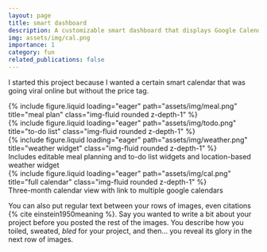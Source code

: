```yaml
---
layout: page
title: smart dashboard
description: A customizable smart dashboard that displays Google Calendars, editable meal plans, a to-do list, and weather, designed for Raspberry Pi deployment.
img: assets/img/cal.png
importance: 1
category: fun
related_publications: false
---
```


I started this project because I wanted a certain smart calendar that was going viral online but without the price tag. 

<div class="row">
    <div class="col-sm mt-3 mt-md-0">
        {% include figure.liquid loading="eager" path="assets/img/meal.png" title="meal plan" class="img-fluid rounded z-depth-1" %}
    </div>
    <div class="col-sm mt-3 mt-md-0">
        {% include figure.liquid loading="eager" path="assets/img/todo.png" title="to-do list" class="img-fluid rounded z-depth-1" %}
    </div>
    <div class="col-sm mt-3 mt-md-0">
        {% include figure.liquid loading="eager" path="assets/img/weather.png" title="weather widget" class="img-fluid rounded z-depth-1" %}
    </div>
</div>
<div class="caption">
    Includes editable meal planning and to-do list widgets and location-based weather widget
</div>
<div class="row">
    <div class="col-sm mt-3 mt-md-0">
        {% include figure.liquid loading="eager" path="assets/img/cal.png" title="full calendar" class="img-fluid rounded z-depth-1" %}
    </div>
</div>
<div class="caption">
    Three-month calendar view with link to multiple google calendars
</div>

You can also put regular text between your rows of images, even citations {% cite einstein1950meaning %}.
Say you wanted to write a bit about your project before you posted the rest of the images.
You describe how you toiled, sweated, _bled_ for your project, and then... you reveal its glory in the next row of images.

<!-- <div class="row justify-content-sm-center">
<div class="repositories d-flex flex-wrap flex-md-row flex-column justify-content-between align-items-center">
    {% include repository/repo.liquid repository=doct3rwatson/smart-dash %}
</div> -->
<!-- </div> -->


